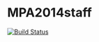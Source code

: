 MPA2014staff
============

[![Build Status](https://travis-ci.org/IUT-Blagnac/MPA2014staff.svg?branch=master)](https://travis-ci.org/IUT-Blagnac/MPA2014staff)
